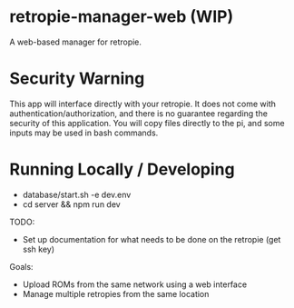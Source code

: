# retropie-manager-web (WIP)

A web-based manager for retropie.

# Security Warning
This app will interface directly with your retropie.  It does not come with authentication/authorization, and there is no guarantee regarding the security of this application.  You will copy files directly to the pi, and some inputs may be used in bash commands.


# Running Locally / Developing
- database/start.sh -e dev.env
- cd server && npm run dev


TODO:
- Set up documentation for what needs to be done on the retropie (get ssh key)

Goals:
- Upload ROMs from the same network using a web interface
- Manage multiple retropies from the same location 